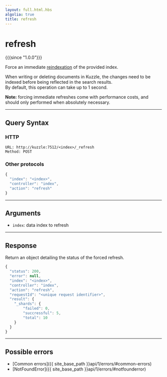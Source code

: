 ```yaml
---
layout: full.html.hbs
algolia: true
title: refresh
---
```


# refresh

{{{since "1.0.0"}}}

Force an immediate [reindexation](https://www.elastic.co/guide/en/elasticsearch/reference/5.6/docs-refresh.html) of the provided index.

When writing or deleting documents in Kuzzle, the changes need to be indexed before being reflected in the search results.  
By default, this operation can take up to 1 second.

**Note:** forcing immediate refreshes come with performance costs, and should only performed when absolutely necessary.

---

## Query Syntax

### HTTP

```http
URL: http://kuzzle:7512/<index>/_refresh
Method: POST
```

### Other protocols


```js
{
  "index": "<index>",
  "controller": "index",
  "action": "refresh"
}
```

---

## Arguments

* `index`: data index to refresh

---

## Response

Return an object detailing the status of the forced refresh.

```javascript
{
  "status": 200,
  "error": null,
  "index": "<index>",
  "controller": "index",
  "action": "refresh",
  "requestId": "<unique request identifier>",
  "result": {
    "_shards": {
        "failed": 0,
        "succressful": 5,
        "total": 10
    }
  }
}
```

---

## Possible errors

- [Common errors]({{ site_base_path }}api/1/errors/#common-errors)
- [NotFoundError]({{ site_base_path }}api/1/errors/#notfounderror)
